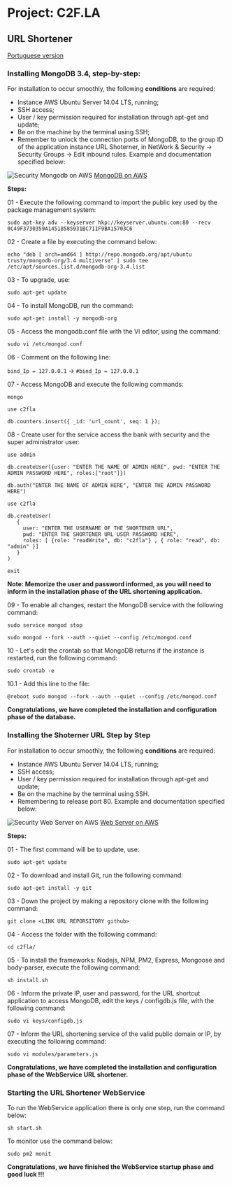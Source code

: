 # Project: C2F.LA

## URL Shortener

[Portuguese version](https://github.com/fabiolenine/c2fla/blob/master/README-PTBR.md)

### Installing MongoDB 3.4, step-by-step:

For installation to occur smoothly, the following **conditions** are required:

* Instance AWS Ubuntu Server 14.04 LTS, running;
* SSH access;
* User / key permission required for installation through apt-get and update;
* Be on the machine by the terminal using SSH;
* Remember to unlock the connection ports of MongoDB, to the group ID of the application instance URL Shoterner, in NetWork & Security -> Security Groups -> Edit inbound rules. Example and documentation specified below:

![Security Mongodb on AWS](http://docs.aws.amazon.com/quickstart/latest/mongodb/images/inbound-rules.png)
[MongoDB on AWS](http://docs.aws.amazon.com/quickstart/latest/mongodb/security.html)

**Steps:**

01 - Execute the following command to import the public key used by the package management system:

`sudo apt-key adv --keyserver hkp://keyserver.ubuntu.com:80 --recv 0C49F3730359A14518585931BC711F9BA15703C6`

02 - Create a file by executing the command below:

`echo "deb [ arch=amd64 ] http://repo.mongodb.org/apt/ubuntu trusty/mongodb-org/3.4 multiverse" | sudo tee /etc/apt/sources.list.d/mongodb-org-3.4.list`

03 - To upgrade, use:

`sudo apt-get update`

04 - To install MongoDB, run the command:

`sudo apt-get install -y mongodb-org`

05 - Access the mongodb.conf file with the Vi editor, using the command:

`sudo vi /etc/mongod.conf`

06 - Comment on the following line:

`bind_Ip = 127.0.0.1` -> `#bind_Ip = 127.0.0.1`

07 - Access MongoDB and execute the following commands:

`mongo`

`use c2fla`

`db.counters.insert({ _id: 'url_count', seq: 1 });`

08 - Create user for the service access the bank with security and the super administrator user:

```
use admin

db.createUser({user: "ENTER THE NAME OF ADMIN HERE", pwd: "ENTER THE ADMIN PASSWORD HERE", roles:["root"]})

db.auth("ENTER THE NAME OF ADMIN HERE", "ENTER THE ADMIN PASSWORD HERE")

use c2fla

db.createUser(
   {
     user: "ENTER THE USERNAME OF THE SHORTENER URL",
     pwd: "ENTER THE SHORTENER URL USER PASSWORD HERE",
     roles: [ {role: "readWrite", db: "c2fla"} , { role: "read", db: "admin" }]
   }
)

exit
```

**Note: Memorize the user and password informed, as you will need to inform in the installation phase of the URL shortening application.**

09 - To enable all changes, restart the MongoDB service with the following command:

`sudo service mongod stop`

`sudo mongod --fork --auth --quiet --config /etc/mongod.conf`

10 - Let's edit the crontab so that MongoDB returns if the instance is restarted, run the following command:

`sudo crontab -e`

10.1 - Add this line to the file:

`@reboot sudo mongod --fork --auth --quiet --config /etc/mongod.conf`

**Congratulations, we have completed the installation and configuration phase of the database.**


### Installing the Shoterner URL Step by Step

For installation to occur smoothly, the following **conditions** are required:

* Instance AWS Ubuntu Server 14.04 LTS, running;
* SSH access;
* User / key permission required for installation through apt-get and update;
* Be on the machine by the terminal using SSH.
* Remembering to release port 80. Example and documentation specified below:

![Security Web Server on AWS](https://s3.us-east-2.amazonaws.com/lenines/c2fla/images/Captura+de+Tela+2017-11-11+às+18.25.05.png)
[Web Server on AWS](http://docs.aws.amazon.com/pt_br/AWSEC2/latest/UserGuide/security-group-rules-reference.html)

**Steps:**

01 - The first command will be to update, use:

`sudo apt-get update`

02 - To download and install Git, run the following command:

`sudo apt-get install -y git`

03 - Down the project by making a repository clone with the following command:

`git clone <LINK URL REPORSITORY github>`

04 - Access the folder with the following command:

`cd c2fla/`

05 - To install the frameworks: Nodejs, NPM, PM2, Express, Mongoose and body-parser, execute the following command:

`sh install.sh`

06 - Inform the private IP, user and password, for the URL shortcut application to access MongoDB, edit the keys / configdb.js file, with the following command:

`sudo vi keys/configdb.js`

07 - Inform the URL shortening service of the valid public domain or IP, by executing the following command:

`sudo vi modules/parameters.js`

**Congratulations, we have completed the installation and configuration phase of the WebService URL shortener.**


### Starting the URL Shortener WebService

To run the WebService application there is only one step, run the command below:

`sh start.sh`

To monitor use the command below:

`sudo pm2 monit`

**Congratulations, we have finished the WebService startup phase and good luck !!!**
